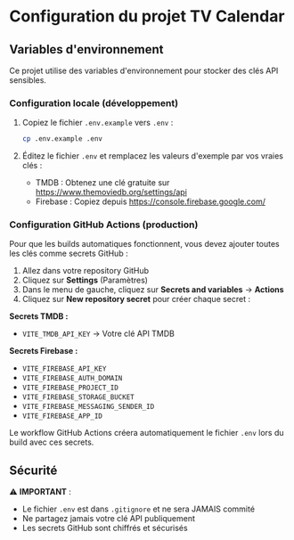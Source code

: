 # Configuration du projet TV Calendar

## Variables d'environnement

Ce projet utilise des variables d'environnement pour stocker des clés API sensibles.

### Configuration locale (développement)

1. Copiez le fichier `.env.example` vers `.env` :
   ```bash
   cp .env.example .env
   ```

2. Éditez le fichier `.env` et remplacez les valeurs d'exemple par vos vraies clés :
   - TMDB : Obtenez une clé gratuite sur https://www.themoviedb.org/settings/api
   - Firebase : Copiez depuis https://console.firebase.google.com/

### Configuration GitHub Actions (production)

Pour que les builds automatiques fonctionnent, vous devez ajouter toutes les clés comme secrets GitHub :

1. Allez dans votre repository GitHub
2. Cliquez sur **Settings** (Paramètres)
3. Dans le menu de gauche, cliquez sur **Secrets and variables** → **Actions**
4. Cliquez sur **New repository secret** pour créer chaque secret :

**Secrets TMDB :**
- `VITE_TMDB_API_KEY` → Votre clé API TMDB

**Secrets Firebase :**
- `VITE_FIREBASE_API_KEY`
- `VITE_FIREBASE_AUTH_DOMAIN`
- `VITE_FIREBASE_PROJECT_ID`
- `VITE_FIREBASE_STORAGE_BUCKET`
- `VITE_FIREBASE_MESSAGING_SENDER_ID`
- `VITE_FIREBASE_APP_ID`

Le workflow GitHub Actions créera automatiquement le fichier `.env` lors du build avec ces secrets.

## Sécurité

⚠️ **IMPORTANT** :
- Le fichier `.env` est dans `.gitignore` et ne sera JAMAIS commité
- Ne partagez jamais votre clé API publiquement
- Les secrets GitHub sont chiffrés et sécurisés
